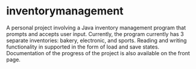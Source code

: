 # inventorymanagement

A personal project involving a Java inventory management program that prompts and accepts user input. Currently, the program currently 
has 3 separate inventories: bakery, electronic, and sports. Reading and writing functionality in supported in the form of load and
save states. Documentation of the progress of the project is also available on the front page. 
